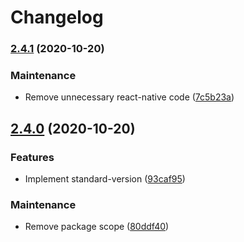 # Changelog

### [2.4.1](https://github.com/zanechua/react-native-search-list/compare/v2.4.0...v2.4.1) (2020-10-20)


### Maintenance

* Remove unnecessary react-native code ([7c5b23a](https://github.com/zanechua/react-native-search-list/commit/7c5b23a7155b1a6a24ea1058b04ce41889cc845a))

## [2.4.0](https://github.com/zanechua/react-native-search-list/compare/v2.1.0...v2.4.0) (2020-10-20)


### Features

* Implement standard-version ([93caf95](https://github.com/zanechua/react-native-search-list/commit/93caf95e412c797efdb33d4e35945090723ed2d0))


### Maintenance

* Remove package scope ([80ddf40](https://github.com/zanechua/react-native-search-list/commit/80ddf4070e430aac22a6fb85b2452c77ba33519a))
